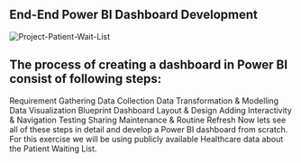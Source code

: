 ##                    End-End Power BI Dashboard Development
![Project-Patient-Wait-List](https://github.com/user-attachments/assets/f1678a63-11dd-44dd-92e3-f3714d0fe41f)
##  The process of creating a dashboard in Power BI consist of following steps:

Requirement Gathering
Data Collection
Data Transformation & Modelling
Data Visualization Blueprint
Dashboard Layout & Design
Adding Interactivity & Navigation
Testing
Sharing
Maintenance & Routine Refresh
Now lets see all of these steps in detail and develop a Power BI dashboard from scratch. For this exercise we will be using publicly available Healthcare data about the Patient Waiting List.
